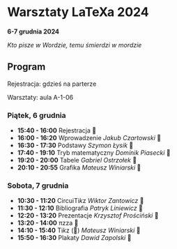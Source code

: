 # Warsztaty LaTeXa 2024

**6-7 grudnia 2024**

_Kto pisze w Wordzie, temu śmierdzi w mordzie_

## Program

Rejestracja: gdzieś na parterze

Warsztaty: aula A-1-06

### Piątek, 6 grudnia

* **15:40 - 16:00** Rejestracja :elephant:
* **16:00 - 16:20** Wprowadzenie _Jakub Czartowski_ :japanese_goblin:
* **16:30 - 17:30** Podstawy _Szymon Łysik_ :sloth:
* **17:40 - 19:10** Tryb matematyczny _Dominik Piasecki_ :duck:
* **19:20 - 20:00** Tabele _Gabriel Ostrzołek_ :horse:
* **20:10 - 20:55** Grafika _Mateusz Winiarski_ :penguin:

### Sobota, 7 grudnia

* **10:30 - 11:20** CircuiTi*k*z _Wiktor Zantowicz_ :boar:
* **11:30 - 12:10** Bibliografia _Patryk Liniewicz_ :parrot:
* **12:20 - 13:20** Prezentacje _Krzysztof Prościński_ :lady_beetle:
* **13:20 - 14:00** πzza :pie:
* **14:10 - 15:40** Ti*k*z (🦆) _Mateusz Winiarski_ :penguin:
* **15:50 - 16:30** Plakaty _Dawid Zapolski_ :otter:
